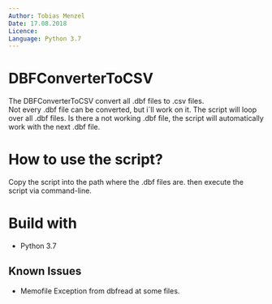 ```yaml
---
Author: Tobias Menzel
Date: 17.08.2018
Licence: 
Language: Python 3.7
---
```


# DBFConverterToCSV
The DBFConverterToCSV convert all .dbf files to .csv files.  
Not every .dbf file can be converted, but i´ll work on it.
The script will loop over all .dbf files. Is there a not working .dbf file, 
the script will automatically work with the next .dbf file.

# How to use the script?
Copy the script into the path where the .dbf files are. then execute the script via command-line.

# Build with
- Python 3.7

## Known Issues
- Memofile Exception from dbfread at some files.
